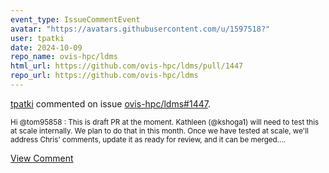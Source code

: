 ```yaml
---
event_type: IssueCommentEvent
avatar: "https://avatars.githubusercontent.com/u/1597518?"
user: tpatki
date: 2024-10-09
repo_name: ovis-hpc/ldms
html_url: https://github.com/ovis-hpc/ldms/pull/1447
repo_url: https://github.com/ovis-hpc/ldms
---
```


<a href='https://github.com/tpatki' target='_blank'>tpatki</a> commented on issue <a href='https://github.com/ovis-hpc/ldms/pull/1447' target='_blank'>ovis-hpc/ldms#1447</a>.

<small>Hi @tom95858 : This is draft PR at the moment. Kathleen (@kshoga1) will need to test this at scale internally. We plan to do that in this month. Once we have tested at scale, we'll address Chris' comments, update it as ready for review, and it can be merged....</small>

<a href='https://github.com/ovis-hpc/ldms/pull/1447' target='_blank'>View Comment</a>